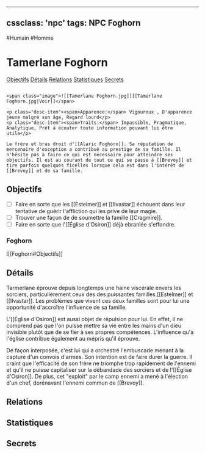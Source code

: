 
---
cssclass: 'npc'
tags: NPC Foghorn
---
<span class="npc-tags">#Humain #Homme</span>

# Tamerlane Foghorn
<span class="nav">[Objectifs](#Objectifs) [Détails](#Détails) [Relations](#Relations) [Statistiques](#Statistiques) [Secrets](#Secrets)</span>

```ad-desc

<span class="image">![[Tamerlane Foghorn.jpg]][[Tamerlane Foghorn.jpg|Voir]]</span>

<p class="desc-item"><span>Apparence:</span> Vigoureux , D'apparence jeune malgré son âge, Regard lourd</p>
<p class="desc-item"><span>Traits:</span> Impassible, Pragmatique, Analytique, Prêt à écouter toute information pouvant lui être utile</p>

Le frère et bras droit d'[[Alaric Foghorn]]. Sa réputation de mercenaire d'exception a contribué au prestige de sa famille. Il n'hésite pas à faire ce qui est nécessaire pour atteindre ses objectifs. Il est au courant de tout ce qui se passe à [[Brevoy]] et tire parfois quelques ficelles lorsque cela est dans l'intérêt de [[Brevoy]] et de sa famille. 
```

## Objectifs
- [ ] Faire en sorte que les [[Estelmer]] et [[Ilvastar]] échouent dans leur tentative de guérir l'affliction qui les prive de leur magie.
- [ ] Trouver une façon de de soumettre la famille [[Cragmire]].
- [ ] Faire en sorte que l'[[Église d'Osiron]] déjà ebranlée s'effondre.

### Foghorn
<span class="embed-section">![[Foghorn#Objectifs]]</span>

## Détails
Tarmerlane éprouve depuis longtemps une haine viscérale envers les sorciers, particulièrement ceux des des puissantes familles [[Estelmer]] et [[Ilvastar]]. Les problèmes que vivent ces deux familles sont pour lui une opportunité d'accroître l'influence de sa famille.

L'[[Église d'Osiron]] est aussi objet de répulsion pour lui. En effet, il ne comprend pas que l'on puisse mettre sa vie entre les mains d'un dieu invisible plutôt que de se fier à ses propres compétences. L'influence qu'a l'église contribue également au mépris qu'il éprouve.

De façon interposée, c'est lui qui a orchestré l'embuscade menant à la capture d'un convois d'armes. Son intention est de faire durer la guerre. Il craint que l'efficacité de son frère ne triomphe trop rapidement de l'ennemi et qu'il ne puisse capitaliser sur la débandade des sorciers et de l'[[Église d'Osiron]]. De plus, cet "exploit" par le camp ennemi a mené à l'élection d'un chef, dorénavant l'ennemi commun de [[Brevoy]].

## Relations

## Statistiques

## Secrets